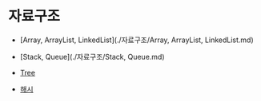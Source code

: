 # 자료구조

- [Array, ArrayList, LinkedList](./자료구조/Array, ArrayList, LinkedList.md)

- [Stack, Queue](./자료구조/Stack, Queue.md)

- [Tree](./자료구조/Tree.md)

- [해시](./자료구조/해시.md)


